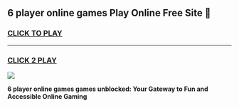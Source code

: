 
## 6 player online games Play Online Free Site 👋
<h3>
<a href="https://download.freeplayer.one?title=6_player_online_games&ref=21F">CLICK TO PLAY</a></h3>
<hr>

<h3>
<a href="https://download.freeplayer.one?title=6_player_online_games&ref=21F">CLICK 2 PLAY</a>
  
</h3>

<a href="https://download.freeplayer.one?title=6_player_online_games&ref=21F"><img src="https://cdnb.artstation.com/p/assets/images/images/032/539/853/original/anto-thomas-button-gif.gif"></a>


**6 player online games games unblocked: Your Gateway to Fun and Accessible Online Gaming**
